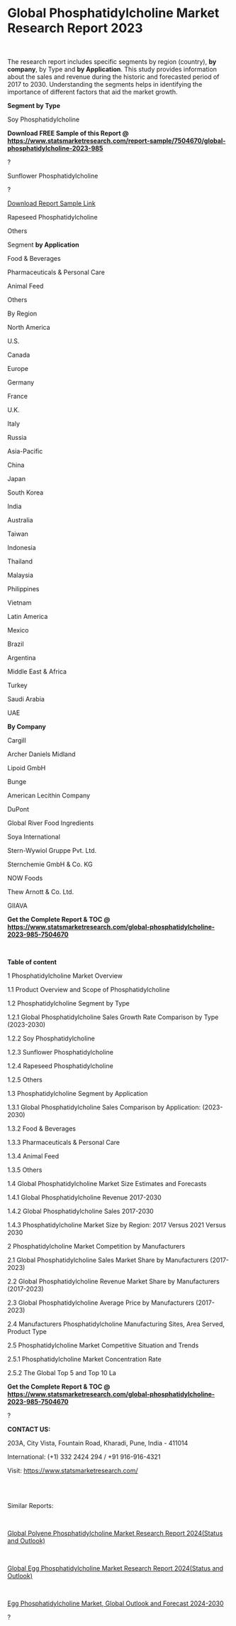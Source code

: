 <h1>Global Phosphatidylcholine Market Research Report 2023</h1><br/><p>The research report includes specific segments by region (country), <strong>by company</strong>, by Type and <strong>by Application</strong>. This study provides information about the sales and revenue during the historic and forecasted period of 2017 to 2030. Understanding the segments helps in identifying the importance of different factors that aid the market growth.</p>
 
 
 
 <p><strong>Segment by Type</strong></p>
 
 
 
 <p>Soy Phosphatidylcholine</p>
 
 
 
 <div><b>Download FREE Sample of this Report @ <a href="https://www.statsmarketresearch.com/download-free-sample/7504670/global-phosphatidylcholine-2023-985">https://www.statsmarketresearch.com/report-sample/7504670/global-phosphatidylcholine-2023-985</a></b></div>
 
 
 
 <p>? </p>
 
 
 
 <p>Sunflower Phosphatidylcholine</p>
 
 
 
 <p>? </p>
 
 
 
 <p><a href="https://www.statsmarketresearch.com/download-free-sample/7504670/global-phosphatidylcholine-2023-985">Download Report Sample Link</a></p>
 
 
 
 <p>Rapeseed Phosphatidylcholine</p>
 
 
 
 <p>Others</p>
 
 
 
 <p>Segment <strong>by Application</strong></p>
 
 
 
 <p>Food & Beverages</p>
 
 
 
 <p>Pharmaceuticals & Personal Care</p>
 
 
 
 <p>Animal Feed</p>
 
 
 
 <p>Others</p>
 
 
 
 <p>By Region</p>
 
 
 
 <p>North America</p>
 
 
 
 <p>U.S.</p>
 
 
 
 <p>Canada</p>
 
 
 
 <p>Europe</p>
 
 
 
 <p>Germany</p>
 
 
 
 <p>France</p>
 
 
 
 <p>U.K.</p>
 
 
 
 <p>Italy</p>
 
 
 
 <p>Russia</p>
 
 
 
 <p>Asia-Pacific</p>
 
 
 
 <p>China</p>
 
 
 
 <p>Japan</p>
 
 
 
 <p>South Korea</p>
 
 
 
 <p>India</p>
 
 
 
 <p>Australia</p>
 
 
 
 <p>Taiwan</p>
 
 
 
 <p>Indonesia</p>
 
 
 
 <p>Thailand</p>
 
 
 
 <p>Malaysia</p>
 
 
 
 <p>Philippines</p>
 
 
 
 <p>Vietnam</p>
 
 
 
 <p>Latin America</p>
 
 
 
 <p>Mexico</p>
 
 
 
 <p>Brazil</p>
 
 
 
 <p>Argentina</p>
 
 
 
 <p>Middle East & Africa</p>
 
 
 
 <p>Turkey</p>
 
 
 
 <p>Saudi Arabia</p>
 
 
 
 <p>UAE</p>
 
 
 
 <p><strong>By Company</strong></p>
 
 
 
 <p>Cargill</p>
 
 
 
 <p>Archer Daniels Midland</p>
 
 
 
 <p>Lipoid GmbH</p>
 
 
 
 <p>Bunge</p>
 
 
 
 <p>American Lecithin Company</p>
 
 
 
 <p>DuPont</p>
 
 
 
 <p>Global River Food Ingredients</p>
 
 
 
 <p>Soya International</p>
 
 
 
 <p>Stern-Wywiol Gruppe Pvt. Ltd.</p>
 
 
 
 <p>Sternchemie GmbH & Co. KG</p>
 
 
 
 <p>NOW Foods</p>
 
 
 
 <p>Thew Arnott & Co. Ltd.</p>
 
 
 
 <p>GIIAVA</p>
 
 
 
 <div><b>Get the Complete Report & TOC @ <a href="https://www.statsmarketresearch.com/global-phosphatidylcholine-2023-985-7504670">https://www.statsmarketresearch.com/global-phosphatidylcholine-2023-985-7504670</a></b></div>
 
 
 
 <p><br />
 
 <b>Table of content</b></p>
 
 
 
 <p>1 Phosphatidylcholine Market Overview<br />
 
 1.1 Product Overview and Scope of Phosphatidylcholine<br />
 
 1.2 Phosphatidylcholine Segment by Type<br />
 
 1.2.1 Global Phosphatidylcholine Sales Growth Rate Comparison by Type (2023-2030)<br />
 
 1.2.2 Soy Phosphatidylcholine<br />
 
 1.2.3 Sunflower Phosphatidylcholine<br />
 
 1.2.4 Rapeseed Phosphatidylcholine<br />
 
 1.2.5 Others<br />
 
 1.3 Phosphatidylcholine Segment by Application<br />
 
 1.3.1 Global Phosphatidylcholine Sales Comparison by Application: (2023-2030)<br />
 
 1.3.2 Food & Beverages<br />
 
 1.3.3 Pharmaceuticals & Personal Care<br />
 
 1.3.4 Animal Feed<br />
 
 1.3.5 Others<br />
 
 1.4 Global Phosphatidylcholine Market Size Estimates and Forecasts<br />
 
 1.4.1 Global Phosphatidylcholine Revenue 2017-2030<br />
 
 1.4.2 Global Phosphatidylcholine Sales 2017-2030<br />
 
 1.4.3 Phosphatidylcholine Market Size by Region: 2017 Versus 2021 Versus 2030<br />
 
 2 Phosphatidylcholine Market Competition by Manufacturers<br />
 
 2.1 Global Phosphatidylcholine Sales Market Share by Manufacturers (2017-2023)<br />
 
 2.2 Global Phosphatidylcholine Revenue Market Share by Manufacturers (2017-2023)<br />
 
 2.3 Global Phosphatidylcholine Average Price by Manufacturers (2017-2023)<br />
 
 2.4 Manufacturers Phosphatidylcholine Manufacturing Sites, Area Served, Product Type<br />
 
 2.5 Phosphatidylcholine Market Competitive Situation and Trends<br />
 
 2.5.1 Phosphatidylcholine Market Concentration Rate<br />
 
 2.5.2 The Global Top 5 and Top 10 La</p>
 
 
 
 <div><b>Get the Complete Report & TOC @ <a href="https://www.statsmarketresearch.com/global-phosphatidylcholine-2023-985-7504670">https://www.statsmarketresearch.com/global-phosphatidylcholine-2023-985-7504670</a></b></div>
 
 
 
 <p>? </p>
 
 
 
 <p><b>CONTACT US:</b><br />
 
 203A, City Vista, Fountain Road, Kharadi, Pune, India - 411014<br />
 
 International: (+1) 332 2424 294 / +91 916-916-4321<br />
 
 Visit: <a href="https://www.statsmarketresearch.com/">https://www.statsmarketresearch.com/</a><br />
 
 <br />
 
 <br />
 
 Similar Reports:<br />
 
 <br />
 
 <a href="https://www.statsmarketresearch.com/global-polyene-phosphatidylcholine-2024-765-7992722">Global Polyene Phosphatidylcholine Market Research Report 2024(Status and Outlook)</a><br />
 
 <br />
 
 <a href="https://www.statsmarketresearch.com/global-egg-phosphatidylcholine-2024-46-7989978">Global Egg Phosphatidylcholine Market Research Report 2024(Status and Outlook)</a><br />
 
 <br />
 
 <a href="https://www.statsmarketresearch.com/global-egg-phosphatidylcholine-forecast-2024-2030-871-7930596">Egg Phosphatidylcholine Market, Global Outlook and Forecast 2024-2030</a><br />
 
 ? </p>